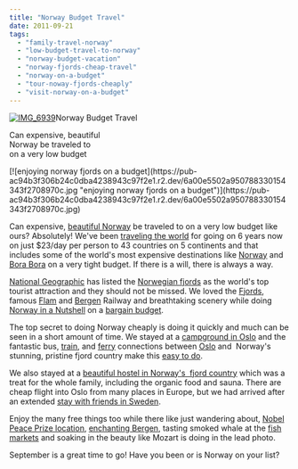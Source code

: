```yaml
---
title: "Norway Budget Travel"
date: 2011-09-21
tags: 
  - "family-travel-norway"
  - "low-budget-travel-to-norway"
  - "norway-budget-vacation"
  - "norway-fjords-cheap-travel"
  - "norway-on-a-budget"
  - "tour-noway-fjords-cheaply"
  - "visit-norway-on-a-budget"
---
```


[![IMG_6939](https://pub-ac94b3f306b24c0dba4238943c97f2e1.r2.dev/6a00e5502a950788330154343f2583970c-scaled.jpg "IMG_6939")](https://pub-ac94b3f306b24c0dba4238943c97f2e1.r2.dev/6a00e5502a950788330154343f2583970c-scaled.jpg)Norway Budget Travel

Can expensive, beautiful  
Norway be traveled to  
on a very low budget

<!--more--> [![enjoying norway fjords on a budget](https://pub-ac94b3f306b24c0dba4238943c97f2e1.r2.dev/6a00e5502a950788330154343f2708970c.jpg "enjoying norway fjords on a budget")](https://pub-ac94b3f306b24c0dba4238943c97f2e1.r2.dev/6a00e5502a950788330154343f2708970c.jpg)  
  
  
Can expensive, [beautiful Norway](http://www.visitnorway.com/ "travel to norway") be traveled to on a very low budget like ours? Absolutely! We've been [traveling the world](http://soultravelers3new.local/2010/04/around-the-world-family-travel-soultravelers3-digital-nomad-global-international-family-travel.html "traveling the world") for going on 6 years now on just $23/day per person to 43 countries on 5 continents and that includes some of the world's most expensive destinations like [Norway](http://en.wikipedia.org/wiki/Norway "norway") and [Bora Bora](http://soultravelers3new.local/2010/11/bora-bora-on-a-cheap-budget-travel-tahiti-moorea-and-french-polynesia.html "bora bora on a budget") on a very tight budget. If there is a will, there is always a way.  
  
[National Geographic](http://en.wikipedia.org/wiki/National_Geographic "National Geographic") has listed the [Norwegian fjords](http://soultravelers3new.local/2010/02/family-travel-photo-norway-in-a-nutshell-fijords-europe-roadtrip-budget-cheap-flam-train-vacation-.html#more "Norway fjords") as the world's top tourist attraction and they should not be missed. We loved the [Fjords](http://www.fjordnorway.com/en/), famous [Flam](http://www.visitflam.com/default.asp) and [Bergen](http://soultravelers3new.local/2009/08/family-travel-photo-norway-bergen-fish-market-fresh-salmon.html) Railway and breathtaking scenery while doing [Norway in a Nutshell](http://www.norwaynutshell.com/) on a [bargain budget](http://soultravelers3new.local/2008/09/how-to-eat-heal.html).  
  
The top secret to doing Norway cheaply is doing it quickly and much can be seen in a short amount of time. We stayed at a [campground in Oslo](http://www.virtualtourist.com/hotels/Europe/Norway/Oslo_Region/Oslo-214570/Hotels_and_Accommodations-Oslo-Bogstad_Camp_Turistsenter-BR-1.html "campground in oslo") and the fantastic bus, [train](http://www.wired.com/autopia/2009/12/bergensnanen-free-download/), and [ferry](http://gudvangen.com/) connections between [Oslo](http://soultravelers3new.local/2009/09/family-travel-photo-norway-oslo-vigeland-sculpture-park-mother-child.html#more "oslo travel") and  Norway's stunning, pristine fjord country make this [easy to do](http://www.ricksteves.com/plan/destinations/scan/fjords.htm).  
  
We also stayed at a [beautiful hostel in Norway's  fjord country](http://soultravelers3new.local/2009/03/family-travel-norway-in-a-nutshell-norwegian-fijord-photo.html#more "best hostile in norway's fjord country") which was a treat for the whole family, including the organic food and sauna. There are cheap flight into Oslo from many places in Europe, but we had arrived after an extended [stay with friends in Sweden](http://soultravelers3new.local/2010/03/funniest-kids-soultravelers3-family-travel-best-funny-youtube-global-kids-hilarious-sweden-trumpet-v.html "stay with friends in Sweden").  
  
Enjoy the many free things too while there like just wandering about, [Nobel Peace Prize location](http://soultravelers3new.local/2009/12/noble-peace-prize-obama-soultravelers3-education-family-travel-adventure-kids-war-peace.html#more "nobel peace prize location"), [enchanting Bergen](http://soultravelers3new.local/2011/03/family-travel-norway-bergen-photo.html#more "enchanting Bergen norway"), tasting smoked whale at the [fish markets](http://soultravelers3new.local/2009/08/family-travel-photo-norway-bergen-fish-market-fresh-salmon.html#more "fish market bergen norway") and soaking in the beauty like Mozart is doing in the lead photo.  
  
September is a great time to go! Have you been or is Norway on your list?
